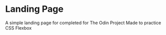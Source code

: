 # Landing Page
A simple landing page for completed for The Odin Project
Made to practice CSS Flexbox
